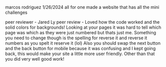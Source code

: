 marcos rodriguez 
1/26/2024
all for one
made a website that has all the mini challenges

peer reviewer - Jared Ly
peer review - 
Loved how the code worked and the solid colors for backgrounds! 
Looking at your pages it was hard to tell which page was which as they were just numbered but thats just me. 
Something you need to change though is the spelling for reverse it and reverse it numbers as you spelt it reserve it (lol)
Also you should swap the next button and the back button for mobile because it was confusing and I kept going back, this would make your site a little more user friendly.
Other than that you did very well good work!
